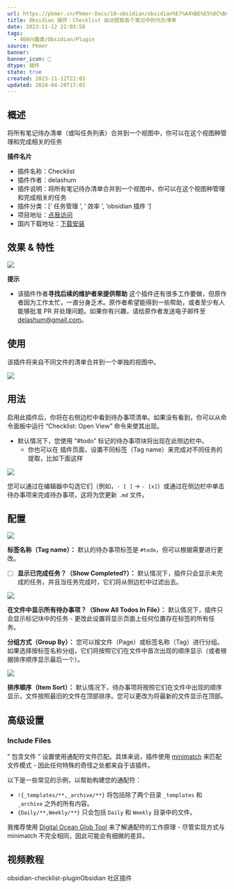 ```yaml
---
url: https://pkmer.cn/Pkmer-Docs/10-obsidian/obsidian%E7%A4%BE%E5%8C%BA%E6%8F%92%E4%BB%B6/obsidian-checklist-plugin/
title: Obsidian 插件：Checklist 自动提取各个笔记中的代办清单
date: 2023-11-12 22:03:58
tags:
  - 400兴趣类/Obsidian/Plugin
source: Pkmer
banner: 
banner_icon: 🔖
dtype: 插件
state: true
created: 2023-11-12T22:03
updated: 2024-04-20T17:03
---
```

<div class="menu-toggle"> <SidebarToggle client:idle ></SidebarToggle> </div>

## 概述

将所有笔记待办清单（或叫任务列表）合并到一个视图中，你可以在这个视图种管理和完成相关的任务

**插件名片**

*   插件名称：Checklist
*   插件作者：delashum
*   插件说明：将所有笔记待办清单合并到一个视图中，你可以在这个视图种管理和完成相关的任务
*   插件分类：[’ 任务管理 ’, ’ 效率 ’, ‘obsidian 插件 ‘]
*   项目地址：[点我访问](https://github.com/delashum/obsidian-checklist-plugin)
*   国内下载地址：[下载安装](https://pkmer.cn/products/plugin/pluginMarket/?obsidian-checklist-plugin)

## 效果 & 特性

![](https://cdn.pkmer.cn/covers/obsidian-checklist-plugin.PNG!pkmer)

**提示**

*   该插件作者**寻找后续的维护者来提供帮助** 这个插件还有很多工作要做，但原作者因为工作太忙，一直分身乏术。原作者希望能得到一些帮助，或者至少有人能够批准 PR 并处理问题。如果你有兴趣，请给原作者发送电子邮件至 [delashum@gmail.com](mailto:delashum@gmail.com)。

## 使用

该插件将来自不同文件的清单合并到一个单独的视图中。

![](https://raw.githubusercontent.com/delashum/obsidian-checklist-plugin/master/images/screenshot-two-files.png)

## 用法

启用此插件后，你将在右侧边栏中看到待办事项清单。如果没有看到，你可以从命令面板中运行 “Checklist: Open View” 命令来使其出现。

*   默认情况下，您使用 “#todo” 标记的待办事项块将出现在此侧边栏中。
    *   你也可以在 插件页面，设置不同标签（Tag name）来完成对不同任务的提取，比如下面这样

![](https://cdn.pkmer.cn/images/20230905141130.png!pkmer)

您可以通过在编辑器中勾选它们（例如，`- [ ]` -> `- [x]`）或通过在侧边栏中单击待办事项来完成待办事项，这将为您更新 `.md` 文件。

## 配置

![](https://raw.githubusercontent.com/delashum/obsidian-checklist-plugin/master/images/screenshot-settings.png)

**标签名称（Tag name）：** 默认的待办事项标签是 `#todo`，但可以根据需要进行更改。

- [ ] **显示已完成任务？（Show Completed?）：** 默认情况下，插件只会显示未完成的任务，并且当任务完成时，它们将从侧边栏中过滤出去。 

![](https://raw.githubusercontent.com/delashum/obsidian-checklist-plugin/master/images/screenshot-show-completed.png)

**在文件中显示所有待办事项？（Show All Todos In File）：** 默认情况下，插件只会显示标记块中的任务 - 更改此设置将显示页面上任何位置存在标签的所有任务。

**分组方式（Group By）：** 您可以按文件（Page）或标签名称（Tag）进行分组。如果选择按标签名称分组，它们将按照它们在文件中首次出现的顺序显示（或者根据排序顺序显示最后一个）。

![](https://raw.githubusercontent.com/delashum/obsidian-checklist-plugin/master/images/screenshot-sub-tag.png)

**排序顺序（Item Sort）：** 默认情况下，待办事项将按照它们在文件中出现的顺序显示，文件按照最旧的文件在顶部排序。您可以更改为将最新的文件显示在顶部。

## 高级设置

### Include Files

” 包含文件 ” 设置使用通配符文件匹配。具体来说，插件使用 [minimatch](https://github.com/isaacs/minimatch) 来匹配文件模式 - 因此任何特殊的奇怪之处都来自于该插件。

以下是一些常见的示例，以帮助构建您的通配符：

*   `!{_templates/**,_archive/**}` 将包括除了两个目录 `_templates` 和 `_archive` 之外的所有内容。
*   `{Daily/**,Weekly/**}` 只会包括 `Daily` 和 `Weekly` 目录中的文件。

我推荐使用 [Digital Ocean Glob Tool](https://www.digitalocean.com/community/tools/glob) 来了解通配符的工作原理 - 尽管实现方式与 minimatch 不完全相同，因此可能会有细微的差异。

## 视频教程

obsidian-checklist-pluginObsidian 社区插件